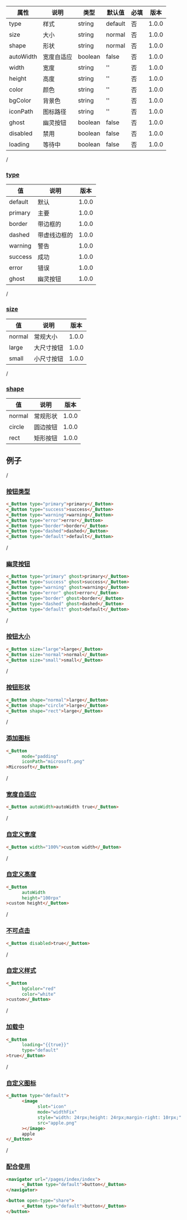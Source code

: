 | 属性 | 说明 | 类型 | 默认值 | 必填 | 版本 |
| - | - | - | - | - | - |
| type | 样式 | string | default | 否 | 1.0.0 |
| size | 大小 | string | normal | 否 | 1.0.0 |
| shape | 形状 | string | normal | 否 | 1.0.0 |
| autoWidth | 宽度自适应 | boolean | false | 否 | 1.0.0 |
| width | 宽度 | string | '' | 否 | 1.0.0 |
| height | 高度 | string | '' | 否 | 1.0.0 |
| color | 颜色 | string | '' | 否 | 1.0.0 |
| bgColor | 背景色 | string | '' | 否 | 1.0.0 |
| iconPath | 图标路径 | string | '' | 否 | 1.0.0 |
| ghost | 幽灵按钮 | boolean | false | 否 | 1.0.0 |
| disabled | 禁用 | boolean | false | 否 | 1.0.0 |
| loading | 等待中 | boolean | false | 否 | 1.0.0 |

<p id="type" class='anchor'>/</p>  

### [type](#type)

| 值 | 说明 | 版本 |
| - | - | - |
| default | 默认 | 1.0.0 |
| primary | 主要 | 1.0.0 |
| border | 带边框的 | 1.0.0 |
| dashed | 带虚线边框的 | 1.0.0 |
| warning | 警告 | 1.0.0 |
| success | 成功 | 1.0.0 |
| error | 错误 | 1.0.0 |
| ghost | 幽灵按钮 | 1.0.0 |

<p id="size" class='anchor'>/</p>  

### [size](#size)

| 值 | 说明 | 版本 |
| - | - | - |
| normal | 常规大小 | 1.0.0 |
| large | 大尺寸按钮 | 1.0.0 |
| small | 小尺寸按钮 | 1.0.0 |

<p id="shape" class='anchor'>/</p> 

### [shape](#shape)

| 值 | 说明 | 版本 |
| - | - | - |
| normal | 常规形状 | 1.0.0 |
| circle | 圆边按钮 | 1.0.0 |
| rect | 矩形按钮 | 1.0.0 |

## 例子

<p id="按钮类型" class='anchor'>/</p> 

### [按钮类型](#按钮类型)

```html
<_Button type="primary">primary</_Button>
<_Button type="success">success</_Button>
<_Button type="warning">warning</_Button>
<_Button type="error">error</_Button>
<_Button type="border">border</_Button>
<_Button type="dashed">dashed</_Button>
<_Button type="default">default</_Button>
```

<p id="幽灵按钮" class='anchor'>/</p> 

### [幽灵按钮](#幽灵按钮)

```html
<_Button type="primary" ghost>primary</_Button>
<_Button type="success" ghost>success</_Button>
<_Button type="warning" ghost>warning</_Button>
<_Button type="error" ghost>error</_Button>
<_Button type="border" ghost>border</_Button>
<_Button type="dashed" ghost>dashed</_Button>
<_Button type="default" ghost>default</_Button>
```

<p id="按钮大小" class='anchor'>/</p> 

### [按钮大小](#按钮大小)

```html
<_Button size="large">large</_Button>
<_Button size="normal">normal</_Button>
<_Button size="small">small</_Button>
```

<p id="按钮形状" class='anchor'>/</p> 

### [按钮形状](#按钮形状)

```html
<_Button shape="normal">large</_Button>
<_Button shape="circle">large</_Button>
<_Button shape="rect">large</_Button>
```

<p id="添加图标" class='anchor'>/</p> 

### [添加图标](#添加图标)

```html
<_Button 
      mode="padding"
      iconPath="microsoft.png"
>Microsoft</_Button>
```

<p id="宽度自适应" class='anchor'>/</p> 

### [宽度自适应](#宽度自适应)

```html
<_Button autoWidth>autoWidth true</_Button>
```

<p id="自定义宽度" class='anchor'>/</p> 

### [自定义宽度](#自定义宽度)

```html
<_Button width="100%">custom width</_Button>
```

<p id="自定义高度" class='anchor'>/</p> 

### [自定义高度](#自定义高度)

```html
<_Button 
      autoWidth 
      height="100rpx"
>custom height</_Button>
```

<p id="不可点击" class='anchor'>/</p> 

### [不可点击](#不可点击)

```html
<_Button disabled>true</_Button>
```

<p id="自定义样式" class='anchor'>/</p> 

### [自定义样式](#自定义样式)

```html
<_Button
      bgColor="red"
      color="white"
>custom</_Button>
```

<p id="加载中" class='anchor'>/</p> 

### [加载中](#加载中)

```html
<_Button
      loading="{{true}}"
      type="default"
>true</_Button>
```

<p id="自定义图标" class='anchor'>/</p> 

### [自定义图标](#自定义图标)

```html
<_Button type="default">
      <image
            slot="icon"
            mode="widthFix"
            style="width: 24rpx;height: 24rpx;margin-right: 10rpx;"
            src="apple.png"
      ></image>
      apple
</_Button>
```

<p id="配合使用" class='anchor'>/</p> 

### [配合使用](#配合使用)

```html
<navigator url="/pages/index/index">
      <_Button type="default">button</_Button>
</navigator>

<button open-type="share">
      <_Button type="default">button</_Button>
</button>
```
